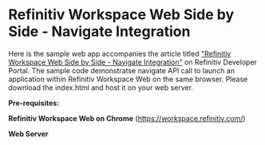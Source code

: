 # Refinitiv Workspace Web Side by Side - Navigate Integration

Here is the sample web app accompanies the article titled ["Refinitiv Workspace Web Side by Side - Navigate Integration"](https://developers.refinitiv.com/en/article-catalog/article/Refinitiv-Workspace-Web-Side-by-Side-Context-Exchange-Integration) on Refinitiv Developer Portal.
The sample code demonstratse navigate API call to launch an application within Refinitiv Workspace Web on the same browser.
Please download the index.html and host it on your web server.

**Pre-requisites:** 

**Refinitiv Workspace Web on Chrome** (https://workspace.refinitiv.com/)

**Web Server**

